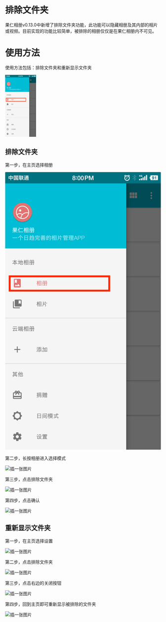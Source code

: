 # 排除文件夹

果仁相册v0.13.0中新增了排除文件夹功能，此功能可以隐藏相册及其内部的相片或视频。目前实现的功能比较简单，被排除的相册仅仅是在果仁相册内不可见。

# 使用方法

使用方法包括：排除文件夹和重新显示文件夹

<img src="../imgs/Screenshot_2019-05-06-20-00-44-008_果仁相册.png" width="100" height="200"/>

## 排除文件夹

第一步，在主页选择相册

![](../imgs/Screenshot_2019-05-06-20-00-44-008_果仁相册.png)

第二步，长按相册进入选择模式

![插一张图片]()

第三步，点击排除文件夹

![插一张图片]()

第四步，点击确认

![插一张图片]()

## 重新显示文件夹

第一步，在主页选择设置

![插一张图片]()

第二步，点击排除文件夹

![插一张图片]()

第三步，点击右边的关闭按钮

![插一张图片]()

第四步，回到主页即可重新显示被排除的文件夹

![插一张图片]()

